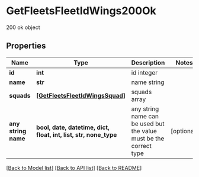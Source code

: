 # GetFleetsFleetIdWings200Ok

200 ok object

## Properties
Name | Type | Description | Notes
------------ | ------------- | ------------- | -------------
**id** | **int** | id integer | 
**name** | **str** | name string | 
**squads** | [**[GetFleetsFleetIdWingsSquad]**](GetFleetsFleetIdWingsSquad.md) | squads array | 
**any string name** | **bool, date, datetime, dict, float, int, list, str, none_type** | any string name can be used but the value must be the correct type | [optional]

[[Back to Model list]](../README.md#documentation-for-models) [[Back to API list]](../README.md#documentation-for-api-endpoints) [[Back to README]](../README.md)


